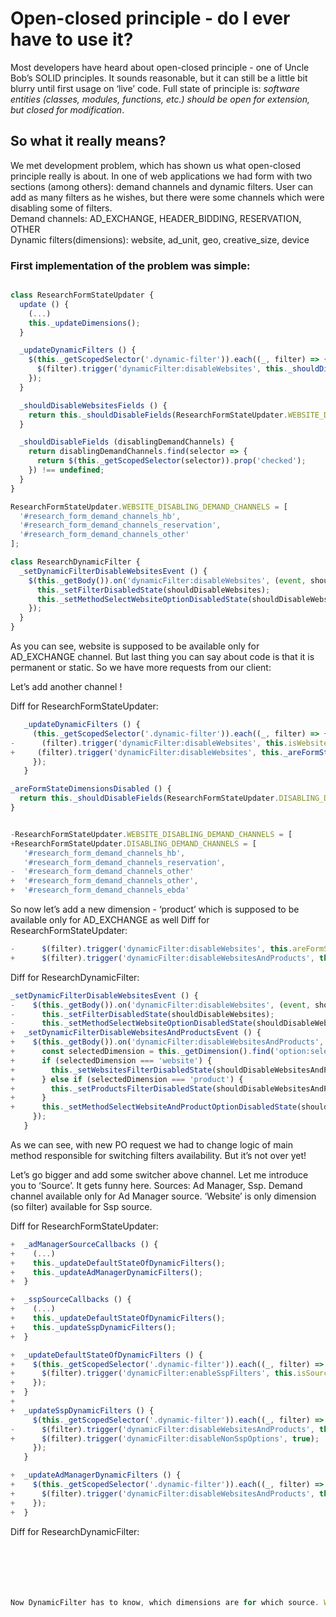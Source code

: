 # Open-closed principle - do I ever have to use it?
Most developers have heard about open-closed principle - one of Uncle Bob’s SOLID principles. It sounds reasonable, but it can still be a little bit blurry until first usage on ‘live’ code. Full state of principle is: *software entities (classes, modules, functions, etc.) should be open for extension, but closed for modification*.

## So what it really means?
We met development problem, which has shown us what open-closed principle really is about. In one of web applications we had form with two sections (among others): demand channels and dynamic filters. User can add as many filters as he wishes, but there were some channels which were disabling some of filters.  
Demand channels: AD_EXCHANGE, HEADER_BIDDING, RESERVATION, OTHER  
Dynamic filters(dimensions): website, ad_unit, geo, creative_size, device  

### First implementation of the problem was simple:

```js

class ResearchFormStateUpdater {
  update () {
    (...)
    this._updateDimensions();
  }

  _updateDynamicFilters () {
    $(this._getScopedSelector('.dynamic-filter')).each((_, filter) => {
      $(filter).trigger('dynamicFilter:disableWebsites', this._shouldDisableWebsitesFields());
    });
  }

  _shouldDisableWebsitesFields () {
    return this._shouldDisableFields(ResearchFormStateUpdater.WEBSITE_DISABLING_DEMAND_CHANNELS);
  }

  _shouldDisableFields (disablingDemandChannels) {
    return disablingDemandChannels.find(selector => {
      return $(this._getScopedSelector(selector)).prop('checked');
    }) !== undefined;
  }
}

ResearchFormStateUpdater.WEBSITE_DISABLING_DEMAND_CHANNELS = [
  '#research_form_demand_channels_hb',
  '#research_form_demand_channels_reservation',
  '#research_form_demand_channels_other'
];

class ResearchDynamicFilter {
  _setDynamicFilterDisableWebsitesEvent () {
    $(this._getBody()).on('dynamicFilter:disableWebsites', (event, shouldDisableWebsites) => {
      this._setFilterDisabledState(shouldDisableWebsites);
      this._setMethodSelectWebsiteOptionDisabledState(shouldDisableWebsites);
    });
  }
}
```

As you can see, website is supposed to be available only for AD_EXCHANGE channel. But last thing you can say about code is that it is permanent or static. So we have more requests from our client:

Let’s add another channel !

Diff for ResearchFormStateUpdater:
```js
   _updateDynamicFilters () {
     (this._getScopedSelector('.dynamic-filter')).each((_, filter) => {
-      (filter).trigger('dynamicFilter:disableWebsites', this.isWebsitesDimensionDisabled);
+     (filter).trigger('dynamicFilter:disableWebsites', this._areFormStateDimensionsDisabled());
     });
   }

_areFormStateDimensionsDisabled () {
  return this._shouldDisableFields(ResearchFormStateUpdater.DISABLING_DEMAND_CHANNELS);
}


-ResearchFormStateUpdater.WEBSITE_DISABLING_DEMAND_CHANNELS = [
+ResearchFormStateUpdater.DISABLING_DEMAND_CHANNELS = [
   '#research_form_demand_channels_hb',
   '#research_form_demand_channels_reservation',
-  '#research_form_demand_channels_other'
+  '#research_form_demand_channels_other',
+  '#research_form_demand_channels_ebda'

```

So now let’s add a new dimension - ‘product’ which is supposed to be available only for AD_EXCHANGE as well
Diff for ResearchFormStateUpdater:
```js
-      $(filter).trigger('dynamicFilter:disableWebsites', this.areFormStateDimensionsDisabled);
+      $(filter).trigger('dynamicFilter:disableWebsitesAndProducts', this.areFormStateDimensionsDisabled);
```

Diff for ResearchDynamicFilter:
```js
_setDynamicFilterDisableWebsitesEvent () {
-    $(this._getBody()).on('dynamicFilter:disableWebsites', (event, shouldDisableWebsites) => {
-      this._setFilterDisabledState(shouldDisableWebsites);
-      this._setMethodSelectWebsiteOptionDisabledState(shouldDisableWebsites);
+  _setDynamicFilterDisableWebsitesAndProductsEvent () {
+    $(this._getBody()).on('dynamicFilter:disableWebsitesAndProducts', (event, shouldDisableWebsitesAndProducts) => {
+      const selectedDimension = this._getDimension().find('option:selected').val();
+      if (selectedDimension === 'website') {
+        this._setWebsitesFilterDisabledState(shouldDisableWebsitesAndProducts);
+      } else if (selectedDimension === 'product') {
+        this._setProductsFilterDisabledState(shouldDisableWebsitesAndProducts);
+      }
+      this._setMethodSelectWebsiteAndProductOptionDisabledState(shouldDisableWebsitesAndProducts);
     });
   }
```

As we can see, with new PO request we had to change logic of main method responsible for switching filters availability. But it’s not over yet!

Let’s go bigger and add some switcher above channel. Let me introduce you to ‘Source’. It gets funny here.
Sources: Ad Manager, Ssp.
Demand channel available only for Ad Manager source.
‘Website’ is only dimension (so filter) available for Ssp source.

Diff for ResearchFormStateUpdater:
```js
+  _adManagerSourceCallbacks () {
+    (...)
+    this._updateDefaultStateOfDynamicFilters();
+    this._updateAdManagerDynamicFilters();
+  }

+  _sspSourceCallbacks () {
+    (...)
+    this._updateDefaultStateOfDynamicFilters();
+    this._updateSspDynamicFilters();
+  }

+  _updateDefaultStateOfDynamicFilters () {
+    $(this._getScopedSelector('.dynamic-filter')).each((_, filter) => {
+      $(filter).trigger('dynamicFilter:enableSspFilters', this.isSourceSsp);
+    });
+  }
+
+  _updateSspDynamicFilters () {
     $(this._getScopedSelector('.dynamic-filter')).each((_, filter) => {
-      $(filter).trigger('dynamicFilter:disableWebsitesAndProducts', this.areFormStateDimensionsDisabled);
+      $(filter).trigger('dynamicFilter:disableNonSspOptions', true);
     });
   }

+  _updateAdManagerDynamicFilters () {
+    $(this._getScopedSelector('.dynamic-filter')).each((_, filter) => {
+      $(filter).trigger('dynamicFilter:disableWebsitesAndProducts', this.areFormStateDimensionsDisabled && !this.isSourceSsp);
+    });
+  }
```

Diff for ResearchDynamicFilter:
```js






Now DynamicFilter has to know, which dimensions are for which source. We do have ResearchFormStateUpdater, why shouldn’t he be in charge?  
